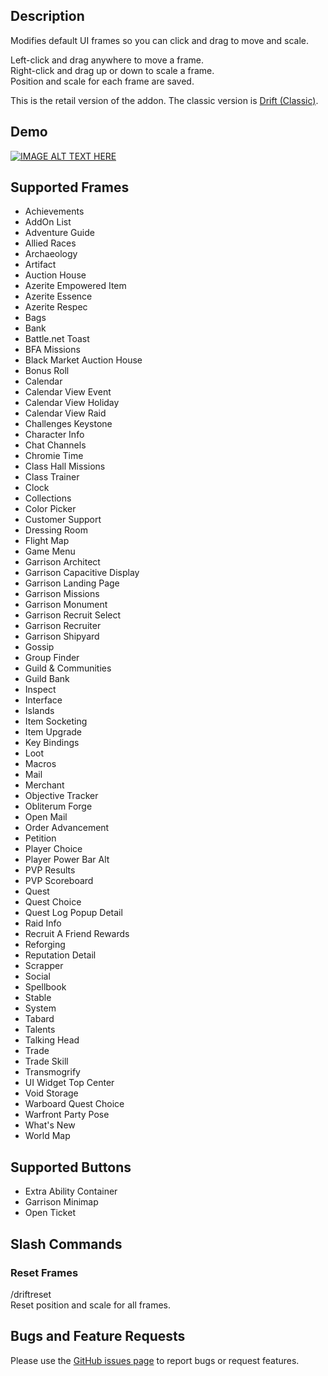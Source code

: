## Description
Modifies default UI frames so you can click and drag to move and scale.

Left-click and drag anywhere to move a frame.  
Right-click and drag up or down to scale a frame.  
Position and scale for each frame are saved.

This is the retail version of the addon. The classic version is [Drift (Classic)](https://www.curseforge.com/wow/addons/driftclassic).

## Demo
[![IMAGE ALT TEXT HERE](http://img.youtube.com/vi/R8d-QYxyN7Y/maxresdefault.jpg)](https://youtu.be/R8d-QYxyN7Y)

## Supported Frames
- Achievements
- AddOn List
- Adventure Guide
- Allied Races
- Archaeology
- Artifact
- Auction House
- Azerite Empowered Item
- Azerite Essence
- Azerite Respec
- Bags
- Bank
- Battle.net Toast
- BFA Missions
- Black Market Auction House
- Bonus Roll
- Calendar
- Calendar View Event
- Calendar View Holiday
- Calendar View Raid
- Challenges Keystone
- Character Info
- Chat Channels
- Chromie Time
- Class Hall Missions
- Class Trainer
- Clock
- Collections
- Color Picker
- Customer Support
- Dressing Room
- Flight Map
- Game Menu
- Garrison Architect
- Garrison Capacitive Display
- Garrison Landing Page
- Garrison Missions
- Garrison Monument
- Garrison Recruit Select
- Garrison Recruiter
- Garrison Shipyard
- Gossip
- Group Finder
- Guild & Communities
- Guild Bank
- Inspect
- Interface
- Islands
- Item Socketing
- Item Upgrade
- Key Bindings
- Loot
- Macros
- Mail
- Merchant
- Objective Tracker
- Obliterum Forge
- Open Mail
- Order Advancement
- Petition
- Player Choice
- Player Power Bar Alt
- PVP Results
- PVP Scoreboard
- Quest
- Quest Choice
- Quest Log Popup Detail
- Raid Info
- Recruit A Friend Rewards
- Reforging
- Reputation Detail
- Scrapper
- Social
- Spellbook
- Stable
- System
- Tabard
- Talents
- Talking Head
- Trade
- Trade Skill
- Transmogrify
- UI Widget Top Center
- Void Storage
- Warboard Quest Choice
- Warfront Party Pose
- What's New
- World Map

## Supported Buttons
- Extra Ability Container
- Garrison Minimap
- Open Ticket

## Slash Commands

### Reset Frames
/driftreset  
Reset position and scale for all frames.

## Bugs and Feature Requests
Please use the [GitHub issues page](https://github.com/jaredbwasserman/Drift/issues) to report bugs or request features.